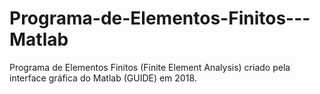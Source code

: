 # Programa-de-Elementos-Finitos---Matlab
Programa de Elementos Finitos (Finite Element Analysis) criado pela interface gráfica do Matlab (GUIDE) em 2018.
